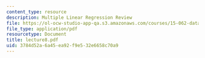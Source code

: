 ```yaml
---
content_type: resource
description: Multiple Linear Regression Review
file: https://ol-ocw-studio-app-qa.s3.amazonaws.com/courses/15-062-data-mining-spring-2003/3784d52a6a45ea92f9e532e6658c70a9_lecture8.pdf
file_type: application/pdf
resourcetype: Document
title: lecture8.pdf
uid: 3784d52a-6a45-ea92-f9e5-32e6658c70a9
---
```


